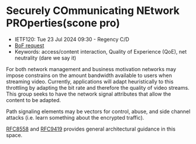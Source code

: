 # Securely COmmunicating NEtwork PROperties(scone pro)
* <IETFschedule>IETF120: Tue 23 Jul 2024 09:30 - Regency C/D</IETFschedule>
* [BoF request](https://datatracker.ietf.org/doc/bofreq-joras-sconepro/)
* Keywords: access/content interaction, Quality of Experience (QoE), net neutrality (dare we say it)

For both network management and business motivation networks may impose constrains on the amount bandwidth available to users when streaming video. Currently, applications will adapt heuristically to this throttling by adapting the bit rate and therefore the quality of video streams. This group seeks to have the network signal attributes that allow the content to be adapted.

Path signaling elements may be vectors for control, abuse, and side channel attacks (i.e. learn something about the encrypted traffic). 

[RFC8558](https://datatracker.ietf.org/doc/html/rfc8558) and [RFC9419](https://datatracker.ietf.org/doc/html/rfc9419) provides general architectural guidance in this space. 